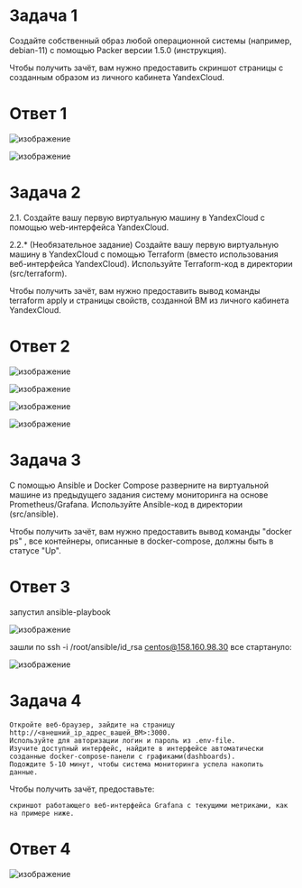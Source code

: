 # Задача 1

Создайте собственный образ любой операционной системы (например, debian-11) с помощью Packer версии 1.5.0 (инструкция).

Чтобы получить зачёт, вам нужно предоставить скриншот страницы с созданным образом из личного кабинета YandexCloud.

# Ответ 1

![изображение](https://github.com/Vadim-Nazarov/netologi/assets/107613708/cbf00db6-3218-4ad2-81e6-2f2998e720af)

![изображение](https://github.com/Vadim-Nazarov/netologi/assets/107613708/64df3f5e-522e-4b32-bbec-d3d3ad5528d9)


# Задача 2

2.1. Создайте вашу первую виртуальную машину в YandexCloud с помощью web-интерфейса YandexCloud.

2.2.* (Необязательное задание)
Создайте вашу первую виртуальную машину в YandexCloud с помощью Terraform (вместо использования веб-интерфейса YandexCloud). Используйте Terraform-код в директории (src/terraform).

Чтобы получить зачёт, вам нужно предоставить вывод команды terraform apply и страницы свойств, созданной ВМ из личного кабинета YandexCloud.

# Ответ 2

![изображение](https://github.com/Vadim-Nazarov/netologi/assets/107613708/de863de3-7ede-4c72-8a1d-13b7a69c5bbb)

![изображение](https://github.com/Vadim-Nazarov/netologi/assets/107613708/ec274321-755a-48ca-9818-f88d2de75720)

![изображение](https://github.com/Vadim-Nazarov/netologi/assets/107613708/9542aeb1-b15d-4a43-83f2-839413c754d3)

![изображение](https://github.com/Vadim-Nazarov/netologi/assets/107613708/5f7e3de2-890e-4eb9-a52a-738821b3a7ef)

# Задача 3

С помощью Ansible и Docker Compose разверните на виртуальной машине из предыдущего задания систему мониторинга на основе Prometheus/Grafana. Используйте Ansible-код в директории (src/ansible).

Чтобы получить зачёт, вам нужно предоставить вывод команды "docker ps" , все контейнеры, описанные в docker-compose, должны быть в статусе "Up".

# Ответ 3
запустил ansible-playbook

![изображение](https://github.com/Vadim-Nazarov/netologi/assets/107613708/ebd69a45-0743-4951-9c64-838fe83c574b)

зашли по ssh -i /root/ansible/id_rsa centos@158.160.98.30
все стартануло:

![изображение](https://github.com/Vadim-Nazarov/netologi/assets/107613708/c0afa0ba-2e77-4330-918b-d97a174163d5)


# Задача 4

    Откройте веб-браузер, зайдите на страницу http://<внешний_ip_адрес_вашей_ВМ>:3000.
    Используйте для авторизации логин и пароль из .env-file.
    Изучите доступный интерфейс, найдите в интерфейсе автоматически созданные docker-compose-панели с графиками(dashboards).
    Подождите 5-10 минут, чтобы система мониторинга успела накопить данные.

Чтобы получить зачёт, предоставьте:

    скриншот работающего веб-интерфейса Grafana с текущими метриками, как на примере ниже.

# Ответ 4

![изображение](https://github.com/Vadim-Nazarov/netologi/assets/107613708/72aabebc-d5e9-4f33-bb20-fbcf268651a6)








